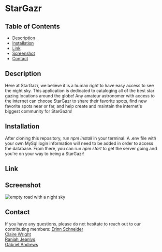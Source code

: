 # StarGazr

## Table of Contents

* [Description](#description)
* [Installation](#installation)
* [Link](#link)
* [Screenshot](#screenshot)
* [Contact](#contact)

## Description
Here at StarGazr, we believe it is a human right to have easy access to see the night sky. This application is dedicated to cataloging all of the best star gazing locations around the globe! Any amateur astronomer with access to the internet can choose StarGazr to share their favorite spots, find new favorite spots near or far, and help create and maintain the internet's biggest community for StarGazrs! 

## Installation
After cloning this repository, run _npm install_ in your terminal. A .env file with your own MySql login information will need to be added in order to access the database. From there, you can run _npm start_ to get the server going and you're on your way to being a StarGazr!

## Link

## Screenshot
![empty road with a night sky](https://static.boredpanda.com/blog/wp-content/uploads/2015/04/night-sky-stars-milky-way-photography-23__880.jpg)

## Contact
If you have any questions, please do not hesitate to reach out to our contributing members:
<a href='https://github.com/erinnaschneider'>Erinn Schneider</a><br>
<a href='https://github.com/cewright98'>Claire Wright</a><br>
<a href='https://github.com/raniahj'>Raniah Jeanlys</a><br>
<a href='https://github.com/gabrielandrews'>Gabriel Andrews</a><br>
